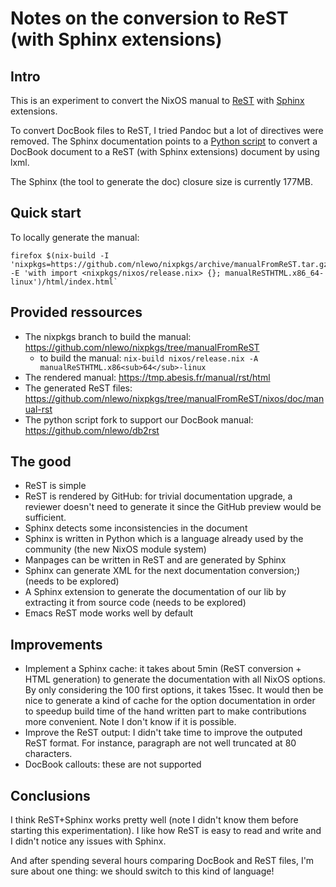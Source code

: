 # Notes on the conversion to ReST (with Sphinx extensions)
## Intro

This is an experiment to convert the NixOS manual to
[ReST](https://docutils.sourceforge.io/docs/ref/rst/restructuredtext.html)
with [Sphinx](https://www.sphinx-doc.org/en/stable/) extensions.

To convert DocBook files to ReST, I tried Pandoc but a lot of
directives were removed. The Sphinx documentation points to a [Python
script](https://github.com/wojdyr/db2rst) to convert a DocBook
document to a ReST (with Sphinx extensions) document by using lxml.

The Sphinx (the tool to generate the doc) closure size is currently
177MB.

## Quick start

To locally generate the manual:

    firefox $(nix-build -I 'nixpkgs=https://github.com/nlewo/nixpkgs/archive/manualFromReST.tar.gz' -E 'with import <nixpkgs/nixos/release.nix> {}; manualReSTHTML.x86_64-linux')/html/index.html`


## Provided ressources

-   The nixpkgs branch to build the manual:
    <https://github.com/nlewo/nixpkgs/tree/manualFromReST>
    -   to build the manual:
        `nix-build nixos/release.nix -A manualReSTHTML.x86<sub>64</sub>-linux`
-   The rendered manual: <https://tmp.abesis.fr/manual/rst/html>
-   The generated ReST files:
    <https://github.com/nlewo/nixpkgs/tree/manualFromReST/nixos/doc/manual-rst>
-   The python script fork to support our DocBook manual:
    <https://github.com/nlewo/db2rst>

## The good

-   ReST is simple
-   ReST is rendered by GitHub: for trivial documentation upgrade, a
    reviewer doesn't need to generate it since the GitHub preview
    would be sufficient.
-   Sphinx detects some inconsistencies in the document
-   Sphinx is written in Python which is a language already used by
    the community (the new NixOS module system)
-   Manpages can be written in ReST and are generated by Sphinx
-   Sphinx can generate XML for the next documentation conversion;)
    (needs to be explored)
-   A Sphinx extension to generate the documentation of our lib by
    extracting it from source code (needs to be explored)
-   Emacs ReST mode works well by default

## Improvements

-   Implement a Sphinx cache: it takes about 5min (ReST conversion +
    HTML generation) to generate the documentation with all NixOS
    options. By only considering the 100 first options, it takes
    15sec. It would then be nice to generate a kind of cache for the
    option documentation in order to speedup build time of the hand
    written part to make contributions more convenient. Note I don't
    know if it is possible.
-   Improve the ReST output: I didn't take time to improve the
    outputed ReST format. For instance, paragraph are not well
    truncated at 80 characters.
-   DocBook callouts: these are not supported


## Conclusions

I think ReST+Sphinx works pretty well (note I didn't know them before
starting this experimentation). I like how ReST is easy to read and
write and I didn't notice any issues with Sphinx.

And after spending several hours comparing DocBook and ReST files, I'm
sure about one thing: we should switch to this kind of language!
